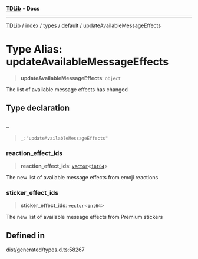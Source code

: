 [**TDLib**](../../../../../../README.md) • **Docs**

***

[TDLib](../../../../../../modules.md) / [index](../../../../../README.md) / [types](../../../README.md) / [default](../README.md) / updateAvailableMessageEffects

# Type Alias: updateAvailableMessageEffects

> **updateAvailableMessageEffects**: `object`

The list of available message effects has changed

## Type declaration

### \_

> **\_**: `"updateAvailableMessageEffects"`

### reaction\_effect\_ids

> **reaction\_effect\_ids**: [`vector`](vector.md)\<[`int64`](int64.md)\>

The new list of available message effects from emoji reactions

### sticker\_effect\_ids

> **sticker\_effect\_ids**: [`vector`](vector.md)\<[`int64`](int64.md)\>

The new list of available message effects from Premium stickers

## Defined in

dist/generated/types.d.ts:58267
